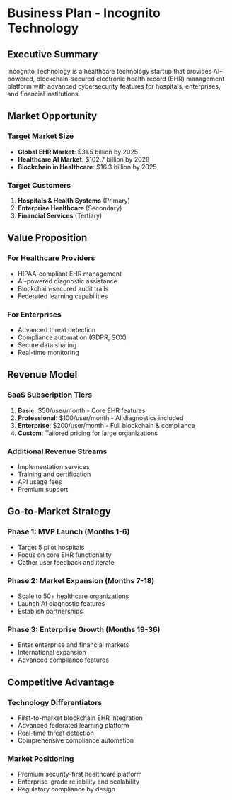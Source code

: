 # Business Plan - Incognito Technology

## Executive Summary

Incognito Technology is a healthcare technology startup that provides AI-powered, blockchain-secured electronic health record (EHR) management platform with advanced cybersecurity features for hospitals, enterprises, and financial institutions.

## Market Opportunity

### Target Market Size
- **Global EHR Market**: $31.5 billion by 2025
- **Healthcare AI Market**: $102.7 billion by 2028
- **Blockchain in Healthcare**: $16.3 billion by 2025

### Target Customers
1. **Hospitals & Health Systems** (Primary)
2. **Enterprise Healthcare** (Secondary)
3. **Financial Services** (Tertiary)

## Value Proposition

### For Healthcare Providers
- HIPAA-compliant EHR management
- AI-powered diagnostic assistance
- Blockchain-secured audit trails
- Federated learning capabilities

### For Enterprises
- Advanced threat detection
- Compliance automation (GDPR, SOX)
- Secure data sharing
- Real-time monitoring

## Revenue Model

### SaaS Subscription Tiers
1. **Basic**: $50/user/month - Core EHR features
2. **Professional**: $100/user/month - AI diagnostics included
3. **Enterprise**: $200/user/month - Full blockchain & compliance
4. **Custom**: Tailored pricing for large organizations

### Additional Revenue Streams
- Implementation services
- Training and certification
- API usage fees
- Premium support

## Go-to-Market Strategy

### Phase 1: MVP Launch (Months 1-6)
- Target 5 pilot hospitals
- Focus on core EHR functionality
- Gather user feedback and iterate

### Phase 2: Market Expansion (Months 7-18)
- Scale to 50+ healthcare organizations
- Launch AI diagnostic features
- Establish partnerships

### Phase 3: Enterprise Growth (Months 19-36)
- Enter enterprise and financial markets
- International expansion
- Advanced compliance features

## Competitive Advantage

### Technology Differentiators
- First-to-market blockchain EHR integration
- Advanced federated learning platform
- Real-time threat detection
- Comprehensive compliance automation

### Market Positioning
- Premium security-first healthcare platform
- Enterprise-grade reliability and scalability
- Regulatory compliance by design
